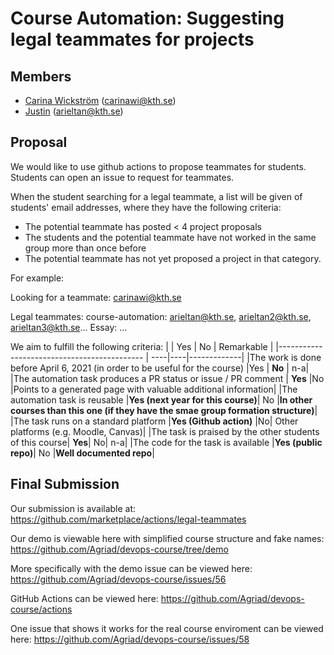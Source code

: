 # Course Automation: Suggesting legal teammates for projects
 
## Members
- [Carina Wickström](https://github.com/carinawic) (carinawi@kth.se)
- [Justin](https://github.com/Agriad) (arieltan@kth.se)

## Proposal
We would like to use github actions to propose teammates for students.
Students can open an issue to request for teammates.

When the student searching for a legal teammate, a list will be given of students' email addresses, where they have the following criteria:

- The potential teammate has posted < 4 project proposals
- The students and the potential teammate have not worked in the same group more than once before
- The potential teammate has not yet proposed a project in that category.

For example:

Looking for a teammate: 
carinawi@kth.se

Legal teammates:
course-automation: arieltan@kth.se, arieltan2@kth.se, arieltan3@kth.se...
Essay: ...


We aim to fulfill the following criteria:
|                                             | Yes | No | Remarkable |
|-------------------------------------------- | ----|----|-------------|
|The work is done before April 6, 2021 (in order to be useful for the course) |Yes |	**No** |	n-a|
|The automation task produces a PR status or issue / PR comment	| **Yes**	|No	|Points to a generated page with valuable additional information|
|The automation task is reusable	|**Yes (next year for this course)**|	No	|**In other courses than this one (if they have the smae group formation structure)**|
|The task runs on a standard platform	|**Yes (Github action)**	|No|	Other platforms (e.g. Moodle, Canvas)|
|The task is praised by the other students of this course|	**Yes**|	No|	n-a|
|The code for the task is available	|**Yes (public repo)**|	No	|**Well documented repo**|

## Final Submission

Our submission is available at: https://github.com/marketplace/actions/legal-teammates  

Our demo is viewable here with simplified course structure and fake names: https://github.com/Agriad/devops-course/tree/demo

More specifically with the demo issue can be viewed here: https://github.com/Agriad/devops-course/issues/56

GitHub Actions can be viewed here: https://github.com/Agriad/devops-course/actions

One issue that shows it works for the real course enviroment can be viewed here: https://github.com/Agriad/devops-course/issues/58